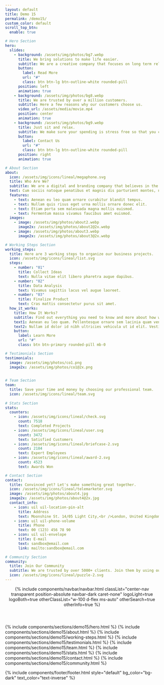 ```yaml
---
layout: default
title: Demo 15
permalink: /demo15/
custom_color: default
scroll_top_btn:
  enable: true

# Hero Section
hero:
  slides:
    - background: /assets/img/photos/bg7.webp
      title: We bring solutions to make life easier.
      subtitle: We are a creative company that focuses on long term relationships with customers.
      button:
        label: Read More
        url: "#"
        class: btn btn-lg btn-outline-white rounded-pill
      position: left
      animation: true
    - background: /assets/img/photos/bg8.webp
      title: We are trusted by over a million customers.
      subtitle: Here a few reasons why our customers choose us.
      video_url: /assets/media/movie.mp4
      position: center
      animation: true
    - background: /assets/img/photos/bg9.webp
      title: Just sit and relax.
      subtitle: We make sure your spending is stress free so that you can have the perfect control.
      button:
        label: Contact Us
        url: "#"
        class: btn btn-lg btn-outline-white rounded-pill
      position: right
      animation: true

# About Section
about:
  icon: /assets/img/icons/lineal/megaphone.svg
  title: Who Are We?
  subtitle: We are a digital and branding company that believes in the power of creative strategy and along with great design.
  text: Cum sociis natoque penatibus et magnis dis parturient montes, nascetur ridiculus mus. Cras justo odio, dapibus ac facilisis in, egestas eget quam. Praesent commodo cursus magna, vel scelerisque nisl consectetur et.
  features:
    - text: Aenean eu leo quam ornare curabitur blandit tempus.
    - text: Nullam quis risus eget urna mollis ornare donec elit.
    - text: Etiam porta sem malesuada magna mollis euismod.
    - text: Fermentum massa vivamus faucibus amet euismod.
  images:
    - image: /assets/img/photos/about2.webp
      image2x: /assets/img/photos/about2@2x.webp
    - image: /assets/img/photos/about3.webp
      image2x: /assets/img/photos/about3@2x.webp

# Working Steps Section
working_steps:
  title: Here are 3 working steps to organize our business projects.
  icon: /assets/img/icons/lineal/list.svg
  steps:
    - number: "01"
      title: Collect Ideas
      text: Nulla vitae elit libero pharetra augue dapibus.
    - number: "02"
      title: Data Analysis
      text: Vivamus sagittis lacus vel augue laoreet.
    - number: "03"
      title: Finalize Product
      text: Cras mattis consectetur purus sit amet.
  how_it_works:
    title: How It Works?
    subtitle: Find out everything you need to know and more about how we create our business process models.
    text1: Aenean eu leo quam. Pellentesque ornare sem lacinia quam venenatis vestibulum. Etiam porta sem malesuada magna mollis euismod. Nullam id dolor id nibh ultricies vehicula ut id elit. Nullam quis risus eget urna mollis ornare.
    text2: Nullam id dolor id nibh ultricies vehicula ut id elit. Vestibulum id ligula porta felis euismod semper. Aenean lacinia bibendum nulla sed consectetur. Sed posuere consectetur est at lobortis. Vestibulum id ligula porta felis.
    button:
      label: Learn More
      url: "#"
      class: btn btn-primary rounded-pill mb-0

# Testimonials Section
testimonials:
  image: /assets/img/photos/co1.png
  image2x: /assets/img/photos/co1@2x.png
  

# Team Section
team:
  title: Save your time and money by choosing our professional team.
  icon: /assets/img/icons/lineal/team.svg
  
# Stats Section
stats:
  counters:
    - icon: /assets/img/icons/lineal/check.svg
      count: 7518
      text: Completed Projects
    - icon: /assets/img/icons/lineal/user.svg
      count: 3472
      text: Satisfied Customers
    - icon: /assets/img/icons/lineal/briefcase-2.svg
      count: 2184
      text: Expert Employees
    - icon: /assets/img/icons/lineal/award-2.svg
      count: 4523
      text: Awards Won

# Contact Section
contact:
  title: Convinced yet? Let's make something great together.
  icon: /assets/img/icons/lineal/telemarketer.svg
  image: /assets/img/photos/about4.jpg
  image2x: /assets/img/photos/about4@2x.jpg
  contact_info:
    - icon: uil uil-location-pin-alt
      title: Address
      text: Moonshine St. 14/05 Light City,<br />London, United Kingdom
    - icon: uil uil-phone-volume
      title: Phone
      text: 00 (123) 456 78 90
    - icon: uil uil-envelope
      title: E-mail
      text: sandbox@email.com
      link: mailto:sandbox@email.com

# Community Section
community:
  title: Join Our Community
  subtitle: We are trusted by over 5000+ clients. Join them by using our services and grow your business.
  icon: /assets/img/icons/lineal/puzzle-2.svg
---
```

<div class="content-wrapper">
<header class="wrapper bg-soft-primary">
{% include components/navbar/navbar.html 
    classList="center-nav transparent position-absolute navbar-dark caret-none"
    logoLight=true
    logoBoth=true
    otherClassList="w-100 d-flex ms-auto"
    otherSearch=true
    otherInfo=true
%}
</header>
<!-- /header -->

{% include components/sections/demo15/hero.html %}
{% include components/sections/demo15/about.html %}
{% include components/sections/demo15/working-steps.html %}
{% include components/sections/demo15/testimonials.html %}
{% include components/sections/demo15/team.html %}
{% include components/sections/demo15/stats.html %}
{% include components/sections/demo15/contact.html %}
{% include components/sections/demo15/community.html %}

{% include components/footer/footer.html 
  style="default" 
  bg_color="bg-dark"
  text_color="text-inverse"
%}
</div>
